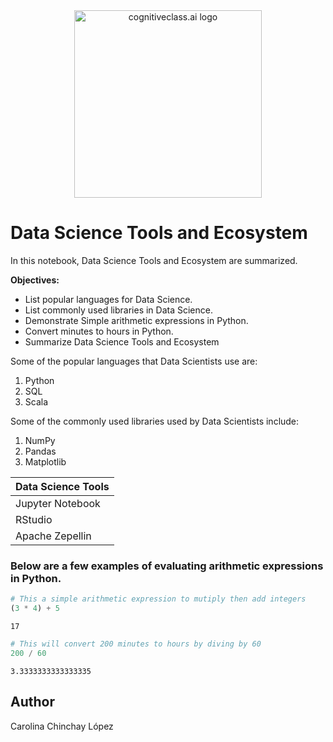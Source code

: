 <center>
    <img src="https://cf-courses-data.s3.us.cloud-object-storage.appdomain.cloud/IBMDeveloperSkillsNetwork-DS0105EN-SkillsNetwork/labs/Module2/images/SN_web_lightmode.png" width="300" alt="cognitiveclass.ai logo">
</center>


# Data Science Tools and Ecosystem

In this notebook, Data Science Tools and Ecosystem are summarized.

**Objectives:**
- List popular languages for Data Science.
- List commonly used libraries in Data Science.
- Demonstrate Simple arithmetic expressions in Python.
- Convert minutes to hours in Python.
- Summarize Data Science Tools and Ecosystem

Some of the popular languages that Data Scientists use are:
1. Python
2. SQL
3. Scala

Some of the commonly used libraries used by Data Scientists include:
1. NumPy
2. Pandas
3. Matplotlib

| Data Science Tools |
|---------------------|
|Jupyter Notebook    |
| RStudio            |
| Apache Zepellin    |

### Below are a few examples of evaluating arithmetic expressions in Python.


```python
# This a simple arithmetic expression to mutiply then add integers
(3 * 4) + 5
```




    17




```python
# This will convert 200 minutes to hours by diving by 60
200 / 60
```




    3.3333333333333335



## Author
Carolina Chinchay López


```python

```

